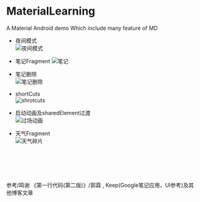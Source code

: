 # MaterialLearning
A Material Android demo
Which include many feature of MD  


+ 夜间模式  
![夜间模式](https://github.com/MoonRiser/MaterialLearning/blob/master/gif/nightMode.gif)  

+ 笔记Fragment
![笔记](https://github.com/MoonRiser/MaterialLearning/blob/master/gif/note.gif)  

+ 笔记删除  
![笔记删除](https://github.com/MoonRiser/MaterialLearning/blob/master/gif/noteDelete.gif)  

+ shortCuts  
![shrotcuts](https://github.com/MoonRiser/MaterialLearning/blob/master/gif/shortcuts.gif)  

+ 启动动画及sharedElement过渡  
![过场动画](https://github.com/MoonRiser/MaterialLearning/blob/master/gif/transition.gif)  

+ 天气Fragment  
![天气碎片](https://github.com/MoonRiser/MaterialLearning/blob/master/gif/weather.gif)  

</br>
</br>
</br>
</br>

参考/鸣谢 《第一行代码(第二版)》/郭霖 , Keep(Google笔记应用，UI参考)及其他博客文章


